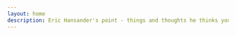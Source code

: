 ```yaml
---
layout: home
description: Eric Hansander's point - things and thoughts he thinks you'll like
---
```

